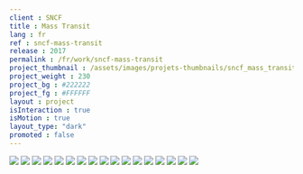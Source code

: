 ```yaml
---
client : SNCF
title : Mass Transit
lang : fr
ref : sncf-mass-transit
release : 2017
permalink : /fr/work/sncf-mass-transit
project_thumbnail : /assets/images/projets-thumbnails/sncf_mass_transit_thumb.webp
project_weight : 230
project_bg : #222222
project_fg : #FFFFFF
layout : project
isInteraction : true
isMotion : true
layout_type: "dark"
promoted : false
---
```


![](/assets/images/projets/sncf_mass_transit-1.webp)
![](/assets/images/projets/sncf_mass_transit-2.webp)
![](/assets/images/projets/sncf_mass_transit-3.webp)
![](/assets/images/projets/sncf_mass_transit-4.webp)
![](/assets/images/projets/sncf_mass_transit-5.webp)
![](/assets/images/projets/sncf_mass_transit-11.webp)
![](/assets/images/projets/sncf_mass_transit-12.webp)
![](/assets/images/projets/sncf_mass_transit-13.webp)
![](/assets/images/projets/sncf_mass_transit-14.webp)
![](/assets/images/projets/sncf_mass_transit-15.webp)
![](/assets/images/projets/sncf_mass_transit-16.webp)
![](/assets/images/projets/sncf_mass_transit-21.webp)
![](/assets/images/projets/sncf_mass_transit-22.webp)
![](/assets/images/projets/sncf_mass_transit-23.webp)
![](/assets/images/projets/sncf_mass_transit-24.webp)
![](/assets/images/projets/sncf_mass_transit-25.webp)
![](/assets/images/projets/sncf_mass_transit-26.webp)